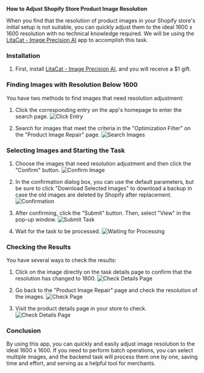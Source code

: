 **How to Adjust Shopify Store Product Image Resolution**

When you find that the resolution of product images in your Shopify store's initial setup is not suitable, you can quickly adjust them to the ideal 1600 x 1600 resolution with no technical knowledge required. We will be using the [LitaCat - Image Precision AI](https://apps.shopify.com/image-precision-ai) app to accomplish this task.

### Installation

1. First, install [LitaCat - Image Precision AI](https://apps.shopify.com/image-precision-ai), and you will receive a $1 gift.

### Finding Images with Resolution Below 1600

You have two methods to find images that need resolution adjustment:

1. Click the corresponding entry on the app's homepage to enter the search page.
   ![Click Entry](https://vip.helloimg.com/i/2024/04/01/660a7ac515074.png)

2. Search for images that meet the criteria in the "Optimization Filter" on the "Product Image Repair" page.
   ![Search Images](https://vip.helloimg.com/i/2024/04/01/660a7ac23e03f.png)

### Selecting Images and Starting the Task

1. Choose the images that need resolution adjustment and then click the "Confirm" button.
   ![Confirm Image](https://vip.helloimg.com/i/2024/04/01/660a7abe465f1.png)

2. In the confirmation dialog box, you can use the default parameters, but be sure to click "Download Selected Images" to download a backup in case the old images are deleted by Shopify after replacement.
   ![Confirmation](https://vip.helloimg.com/i/2024/04/01/660a7d6791b40.png)

3. After confirming, click the "Submit" button. Then, select "View" in the pop-up window.
   ![Submit Task](https://vip.helloimg.com/i/2024/04/01/660a7e92c10eb.png)

4. Wait for the task to be processed.
   ![Waiting for Processing](https://vip.helloimg.com/i/2024/04/01/660a7e93ea22a.png)

### Checking the Results

You have several ways to check the results:

1. Click on the image directly on the task details page to confirm that the resolution has changed to 1600.
   ![Check Details Page](https://vip.helloimg.com/i/2024/04/01/660a7ed849cbd.png)

2. Go back to the "Product Image Repair" page and check the resolution of the images.
   ![Check Page](https://vip.helloimg.com/i/2024/04/01/660a7f91dc8c6.png)

3. Visit the product details page in your store to check.
   ![Check Details Page](https://vip.helloimg.com/i/2024/04/01/660a7fda6df9e.png)

### Conclusion

By using this app, you can quickly and easily adjust image resolution to the ideal 1600 x 1600. If you need to perform batch operations, you can select multiple images, and the backend task will process them one by one, saving time and effort, and serving as a helpful tool for merchants.
